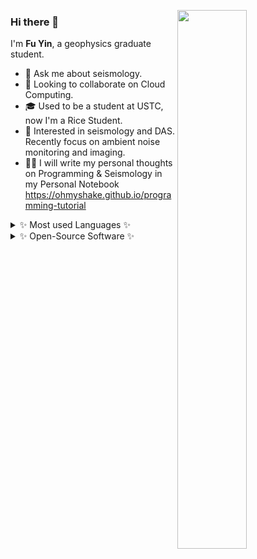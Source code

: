 <!--
<img align="right" 
    src="https://github-readme-stats.vercel.app/api?username=OUCyf&show_icons=true&icon_color=CE1D2D&text_color=718096&bg_color=ffffff&hide_title=true" />
&hide_border=true
-->

<img align="right" 
     src="https://github-readme-stats.vercel.app/api?username=OUCyf&show_icons=true&count_private=true&icon_color=CE1D2D&text_color=718096&bg_color=ffffff" width="47%" height="47%" />



### Hi there 👋

I'm **Fu Yin**, a geophysics graduate student.

- 💬 Ask me about seismology.
- 👯 Looking to collaborate on Cloud Computing.
- 🎓 Used to be a student at USTC, now I'm a Rice Student.
- 🔭 Interested in seismology and DAS. Recently focus on ambient noise monitoring and imaging.
- ✍🏻 I will write my personal thoughts on Programming & Seismology in my Personal Notebook https://ohmyshake.github.io/programming-tutorial

<details>
     <summary> ✨ Most used Languages ✨ </summary>
     <br>
     
<img src="https://github-readme-stats.vercel.app/api/top-langs?username=OUCyf&layout=compact&count_private=true&icon_color=CE1D2D&text_color=718096&bg_color=ffffff" />
     
</details> 


<details>
     <summary> ✨ Open-Source Software ✨ </summary>
     <br>
     
[![ReadMe Card](https://github-readme-stats.vercel.app/api/pin/?username=OUCyf&repo=MCMTpy&show_icons=true&theme=solarized-dark&hide_border=true&show_owner=true)](https://github.com/OUCyf/MCMTpy)
     
[![ReadMe Card](https://github-readme-stats.vercel.app/api/pin/?username=OUCyf&repo=NoiseCC&show_icons=true&theme=solarized-dark&hide_border=true&show_owner=true)](https://github.com/OUCyf/NoiseCC)
     
</details>
 



